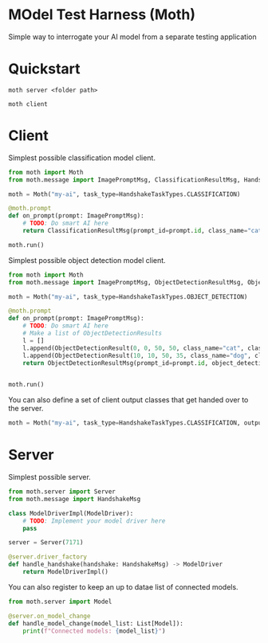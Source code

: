 
# MOdel Test Harness (Moth)

Simple way to interrogate your AI model from a separate testing application

# Quickstart

`moth server <folder path>`

`moth client`

# Client

Simplest possible classification model client.
``` python
from moth import Moth
from moth.message import ImagePromptMsg, ClassificationResultMsg, HandshakeTaskTypes

moth = Moth("my-ai", task_type=HandshakeTaskTypes.CLASSIFICATION)

@moth.prompt
def on_prompt(prompt: ImagePromptMsg):
    # TODO: Do smart AI here
    return ClassificationResultMsg(prompt_id=prompt.id, class_name="cat") # Most pictures are cat pictures 

moth.run()
```

Simplest possible object detection model client.
``` python
from moth import Moth
from moth.message import ImagePromptMsg, ObjectDetectionResultMsg, ObjectDetectionResult, HandshakeTaskTypes

moth = Moth("my-ai", task_type=HandshakeTaskTypes.OBJECT_DETECTION)

@moth.prompt
def on_prompt(prompt: ImagePromptMsg):
    # TODO: Do smart AI here
    # Make a list of ObjectDetectionResults
    l = []
    l.append(ObjectDetectionResult(0, 0, 50, 50, class_name="cat", class_index=0, confidence=0.9))
    l.append(ObjectDetectionResult(10, 10, 50, 35, class_name="dog", class_index=1, confidence=0.1))
    return ObjectDetectionResultMsg(prompt_id=prompt.id, object_detection_results=l)
 

moth.run()
```

You can also define a set of client output classes that get handed over to the server.
``` python
moth = Moth("my-ai", task_type=HandshakeTaskTypes.CLASSIFICATION, output_classes=["cat", "dog"])
```

# Server

Simplest possible server.
``` python
from moth.server import Server
from moth.message import HandshakeMsg

class ModelDriverImpl(ModelDriver):
    # TODO: Implement your model driver here
    pass

server = Server(7171)

@server.driver_factory
def handle_handshake(handshake: HandshakeMsg) -> ModelDriver
    return ModelDriverImpl()
```

You can also register to keep an up to datae list of connected models.
``` python
from moth.server import Model

@server.on_model_change
def handle_model_change(model_list: List[Model]):
    print(f"Connected models: {model_list}")
```
